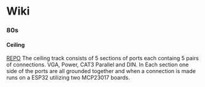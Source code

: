 # Wiki


### 80s

#### Ceiling
[REPO](https://github.com/HatchEscapes/80s-ceiling)
The ceiling track consists of 5 sections of ports each containg 5 pairs of connections. VGA, Power, CAT3 Parallel and DIN. In Each section one side of the ports are all grounded together and when a connection is made runs on a ESP32 utilizing two MCP23017 boards. 
